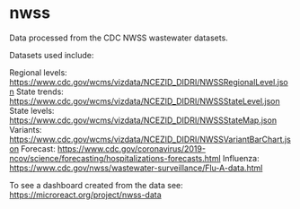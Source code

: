 # nwss
Data processed from the CDC NWSS wastewater datasets.

Datasets used include:

Regional levels: https://www.cdc.gov/wcms/vizdata/NCEZID_DIDRI/NWSSRegionalLevel.json
State trends: https://www.cdc.gov/wcms/vizdata/NCEZID_DIDRI/NWSSStateLevel.json
State levels: https://www.cdc.gov/wcms/vizdata/NCEZID_DIDRI/NWSSStateMap.json
Variants: https://www.cdc.gov/wcms/vizdata/NCEZID_DIDRI/NWSSVariantBarChart.json
Forecast: https://www.cdc.gov/coronavirus/2019-ncov/science/forecasting/hospitalizations-forecasts.html
Influenza: https://www.cdc.gov/nwss/wastewater-surveillance/Flu-A-data.html

To see a dashboard created from the data see: https://microreact.org/project/nwss-data
